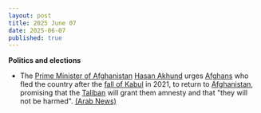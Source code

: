 ```yaml
---
layout: post
title: 2025 June 07
date: 2025-06-07
published: true
---
```



**Politics and elections**

* The [Prime Minister of Afghanistan](https://en.wikipedia.org/wiki/Prime_Minister_of_Afghanistan "Prime Minister of Afghanistan") [Hasan Akhund](https://en.wikipedia.org/wiki/Hasan_Akhund "Hasan Akhund") urges [Afghans](https://en.wikipedia.org/wiki/Afghans "Afghans") who fled the country after the [fall of Kabul](https://en.wikipedia.org/wiki/Fall_of_Kabul_%282021%29 "Fall of Kabul (2021)") in 2021, to return to [Afghanistan](https://en.wikipedia.org/wiki/Afghanistan "Afghanistan"), promising that the [Taliban](https://en.wikipedia.org/wiki/Taliban "Taliban") will grant them amnesty and that "they will not be harmed". [(Arab News)](https://www.arabnews.com/node/2603723/world)
